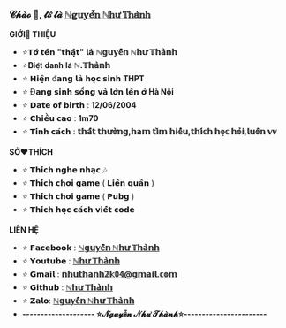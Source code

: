 ### 𝓒𝓱𝓪̀𝓸 👋, 𝓽𝓸̛́ 𝓵𝓪̀ [ℕ𝕘𝕦𝕪𝕖̂̃𝕟 ℕ𝕙𝕦̛ 𝕋𝕙𝕒̀𝕟𝕙](https://github.com/kocoten123)
 
 **GIỚI👏 THIỆU**
- ⭐𝗧𝗼̛́ 𝘁𝗲̂𝗻 **"𝘁𝗵𝗮̣̂𝘁"** 𝗹𝗮̀ **ℕ𝕘𝕦𝕪𝕖̂̃𝕟 ℕ𝕙𝕦̛ 𝕋𝕙𝕒̀𝕟𝕙**
- ⭐𝐁𝐢𝐞̣̂𝐭 𝐝𝐚𝐧𝐡 𝐥𝐚̀ **ℕ.𝕋𝕙𝕒̀𝕟𝕙**
- ⭐ 𝗛𝗶𝗲̣̂𝗻 đ𝗮𝗻𝗴 𝗹𝗮̀ 𝗵𝗼̣𝗰 𝘀𝗶𝗻𝗵 **THPT**
- ⭐ Đ𝗮𝗻𝗴 𝘀𝗶𝗻𝗵 𝘀𝗼̂́𝗻𝗴 𝘃𝗮̀ 𝗹𝗼̛́𝗻 𝗹𝗲̂𝗻 𝗼̛̉ **Hà Nội**
- ⭐ 𝗗𝗮𝘁𝗲 𝗼𝗳 𝗯𝗶𝗿𝘁𝗵 : **12/06/2004**
- ⭐ 𝗖𝗵𝗶𝗲̂̀𝘂 𝗰𝗮𝗼 : **1m70**
- ⭐ 𝗧𝗶́𝗻𝗵 𝗰𝗮́𝗰𝗵 : **𝕥𝕙𝕒̂́𝕥 𝕥𝕙𝕦̛𝕠̛̀𝕟𝕘,𝕙𝕒𝕞 𝕥𝕚̀𝕞 𝕙𝕚𝕖̂̉𝕦,𝕥𝕙𝕚́𝕔𝕙 𝕙𝕠̣𝕔 𝕙𝕠̉𝕚,𝕝𝕦𝕠̂𝕟 𝕧𝕧**

**SỞ❤️THÍCH**

- ⭐ 𝗧𝗵𝗶́𝗰𝗵 𝗻𝗴𝗵𝗲 𝗻𝗵𝗮̣𝗰 🎶
- ⭐ 𝗧𝗵𝗶́𝗰𝗵 𝗰𝗵𝗼̛𝗶 𝗴𝗮𝗺𝗲 ( 𝗟𝗶𝗲̂𝗻 𝗾𝘂𝗮̂𝗻 )
- ⭐ 𝗧𝗵𝗶́𝗰𝗵 𝗰𝗵𝗼̛𝗶 𝗴𝗮𝗺𝗲 (  𝗣𝘂𝗯𝗴 )
- ⭐ 𝗧𝗵𝗶́𝗰𝗵 𝗵𝗼̣𝗰 𝗰𝗮́𝗰𝗵 𝘃𝗶𝗲̂́𝘁 𝗰𝗼𝗱𝗲 

**LIÊN HỆ**
- ⭐ 𝗙𝗮𝗰𝗲𝗯𝗼𝗼𝗸 : **[ℕ𝕘𝕦𝕪𝕖̂̃𝕟 ℕ𝕙𝕦̛ 𝕋𝕙𝕒̀𝕟𝕙](https://www.facebook.com/thanhdz.adminbot/)**
- ⭐ 𝗬𝗼𝘂𝘁𝘂𝗯𝗲 : **[ℕ𝕙𝕦̛ 𝕋𝕙𝕒̀𝕟𝕙](https://www.youtube.com/channel/UChZAoSWOmVtVr-ZwP-pT1gg)**
- ⭐ 𝗚𝗺𝗮𝗶𝗹 : **[𝕟𝕙𝕦𝕥𝕙𝕒𝕟𝕙𝟚𝕜𝟘𝟜@𝕘𝕞𝕒𝕚𝕝.𝕔𝕠𝕞](https://gmail.com)**
- ⭐ 𝗚𝗶𝘁𝗵𝘂𝗯 : **[ℕ𝕙𝕦̛ 𝕋𝕙𝕒̀𝕟𝕙](https://github.com/kocoten)**
- ⭐ 𝗭𝗮𝗹𝗼: **[ℕ𝕘𝕦𝕪𝕖̂̃𝕟 ℕ𝕙𝕦̛ 𝕋𝕙𝕒̀𝕟𝕙](0965969086)**
- **-------------------- ⭐𝓝𝓰𝓾𝔂𝓮̂̃𝓷 𝓝𝓱𝓾̛ 𝓣𝓱𝓪̀𝓷𝓱⭐-----------------------**

